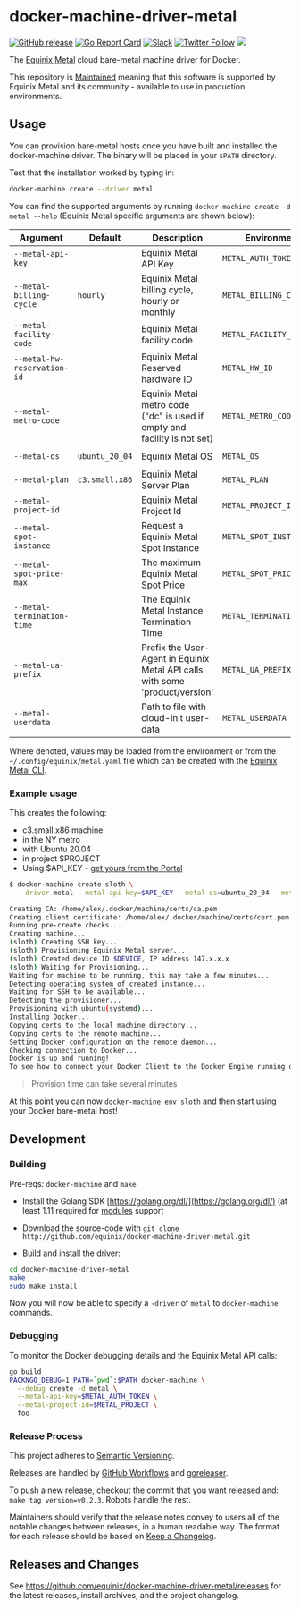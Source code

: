 # docker-machine-driver-metal

[![GitHub release](https://img.shields.io/github/release/equinix/docker-machine-driver-metal/all.svg?style=flat-square)](https://github.com/equinix/docker-machine-driver-metal/releases)
[![Go Report Card](https://goreportcard.com/badge/github.com/equinix/docker-machine-driver-metal)](https://goreportcard.com/report/github.com/equinix/docker-machine-driver-metal)
[![Slack](https://slack.equinixmetal.com/badge.svg)](https://slack.equinixmetal.com)
[![Twitter Follow](https://img.shields.io/twitter/follow/equinixmetal.svg?style=social&label=Follow)](https://twitter.com/intent/follow?screen_name=equinixmetal)
![](https://img.shields.io/badge/Stability-Maintained-green.svg)

The [Equinix Metal](https://metal.equinix.com) cloud bare-metal machine driver for Docker.

This repository is [Maintained](https://github.com/packethost/standards/blob/main/maintained-statement.md) meaning that this software is supported by Equinix Metal and its community - available to use in production environments.

## Usage

You can provision bare-metal hosts once you have built and installed the docker-machine driver. The binary will be placed in your `$PATH` directory.

Test that the installation worked by typing in:

```sh
docker-machine create --driver metal
```

You can find the supported arguments by running `docker-machine create -d metal --help` (Equinix Metal specific arguments are shown below):

| Argument                    | Default        | Description                                                                  | Environment | Config     |
| --------------------------- | -------------- | ---------------------------------------------------------------------------- | ----------- | ---------- |
| `--metal-api-key`           |                | Equinix Metal API Key                                                        | `METAL_AUTH_TOKEN`       | `token` or `auth-token`
| `--metal-billing-cycle`     | `hourly`       | Equinix Metal billing cycle, hourly or monthly                               | `METAL_BILLING_CYCLE`    |
| `--metal-facility-code`     |                | Equinix Metal facility code                                                  | `METAL_FACILITY_CODE`    |`facility`
| `--metal-hw-reservation-id` |                | Equinix Metal Reserved hardware ID                                           | `METAL_HW_ID`            |
| `--metal-metro-code`        |                | Equinix Metal metro code ("dc" is used if empty and facility is not set)     | `METAL_METRO_CODE`       |`metro`
| `--metal-os`                | `ubuntu_20_04` | Equinix Metal OS                                                             | `METAL_OS`               |`operating-system`
| `--metal-plan`              | `c3.small.x86` | Equinix Metal Server Plan                                                    | `METAL_PLAN`             |`plan`
| `--metal-project-id`        |                | Equinix Metal Project Id                                                     | `METAL_PROJECT_ID`       |`project`
| `--metal-spot-instance`     |                | Request a Equinix Metal Spot Instance                                        | `METAL_SPOT_INSTANCE`    |
| `--metal-spot-price-max`    |                | The maximum Equinix Metal Spot Price                                         | `METAL_SPOT_PRICE_MAX`   |
| `--metal-termination-time`  |                | The Equinix Metal Instance Termination Time                                  | `METAL_TERMINATION_TIME` |
| `--metal-ua-prefix`         |                | Prefix the User-Agent in Equinix Metal API calls with some 'product/version' | `METAL_UA_PREFIX`        |
| `--metal-userdata`          |                | Path to file with cloud-init user-data                                       | `METAL_USERDATA`         |

Where denoted, values may be loaded from the environment or from the `~/.config/equinix/metal.yaml` file which can be created with the [Equinix Metal CLI](https://github.com/equinix/metal-cli#metal-cli).

### Example usage

This creates the following:

- c3.small.x86 machine
- in the NY metro
- with Ubuntu 20.04
- in project $PROJECT
- Using $API_KEY - [get yours from the Portal](https://console.equinix.com/users/me/api-keys)

```sh
$ docker-machine create sloth \
  --driver metal --metal-api-key=$API_KEY --metal-os=ubuntu_20_04 --metal-project-id=$PROJECT --metal-metro-code "ny" --metal-plan "c3.small.x86"

Creating CA: /home/alex/.docker/machine/certs/ca.pem
Creating client certificate: /home/alex/.docker/machine/certs/cert.pem
Running pre-create checks...
Creating machine...
(sloth) Creating SSH key...
(sloth) Provisioning Equinix Metal server...
(sloth) Created device ID $DEVICE, IP address 147.x.x.x
(sloth) Waiting for Provisioning...
Waiting for machine to be running, this may take a few minutes...
Detecting operating system of created instance...
Waiting for SSH to be available...
Detecting the provisioner...
Provisioning with ubuntu(systemd)...
Installing Docker...
Copying certs to the local machine directory...
Copying certs to the remote machine...
Setting Docker configuration on the remote daemon...
Checking connection to Docker...
Docker is up and running!
To see how to connect your Docker Client to the Docker Engine running on this virtual machine, run: docker-machine env sloth
```

> Provision time can take several minutes

At this point you can now `docker-machine env sloth` and then start using your Docker bare-metal host!

## Development

### Building

Pre-reqs: `docker-machine` and `make`

- Install the Golang SDK [https://golang.org/dl/](https://golang.org/dl/) (at least 1.11 required for [modules](https://github.com/golang/go/wiki/Modules) support

- Download the source-code with `git clone http://github.com/equinix/docker-machine-driver-metal.git`

- Build and install the driver:

```sh
cd docker-machine-driver-metal
make
sudo make install
```

Now you will now be able to specify a `-driver` of `metal` to `docker-machine` commands.

### Debugging

To monitor the Docker debugging details and the Equinix Metal API calls:

```sh
go build
PACKNGO_DEBUG=1 PATH=`pwd`:$PATH docker-machine \
  --debug create -d metal \
  --metal-api-key=$METAL_AUTH_TOKEN \
  --metal-project-id=$METAL_PROJECT \
  foo
```

### Release Process

This project adheres to [Semantic Versioning](http://semver.org/spec/v2.0.0.html).

Releases are handled by [GitHub Workflows](.github/workflows/release.yml) and [goreleaser](.goreleaser.yml).

To push a new release, checkout the commit that you want released and: `make tag version=v0.2.3`. Robots handle the rest.

Maintainers should verify that the release notes convey to users all of the notable changes between releases, in a human readable way.
The format for each release should be based on [Keep a Changelog](http://keepachangelog.com/en/1.0.0/).

## Releases and Changes

See <https://github.com/equinix/docker-machine-driver-metal/releases> for the latest releases, install archives, and the project changelog.
